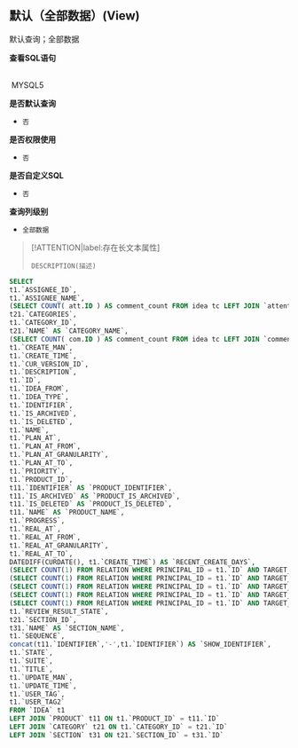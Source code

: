 ## 默认（全部数据）(View) <!-- {docsify-ignore-all} -->

默认查询；全部数据

<p class="panel-title"><b>查看SQL语句</b></p>
<br>

<el-row>
&nbsp;<el-tag @click="MYSQL5 = true">MYSQL5</el-tag>
</el-row>

<br>
<p class="panel-title"><b>是否默认查询</b></p>

* `否`

<p class="panel-title"><b>是否权限使用</b></p>

* `否`

<p class="panel-title"><b>是否自定义SQL</b></p>

* `否`

<p class="panel-title"><b>查询列级别</b></p>

* `全部数据`

> [!ATTENTION|label:存在长文本属性]
>
> `DESCRIPTION(描述)`






<el-dialog v-model="MYSQL5" title="MYSQL5">

```sql
SELECT
t1.`ASSIGNEE_ID`,
t1.`ASSIGNEE_NAME`,
(SELECT COUNT( att.ID ) AS comment_count FROM idea tc LEFT JOIN `attention` att ON tc.ID = att.OWNER_ID WHERE tc.ID = t1.`ID`) AS `ATTENTION_COUNT`,
t21.`CATEGORIES`,
t1.`CATEGORY_ID`,
t21.`NAME` AS `CATEGORY_NAME`,
(SELECT COUNT( com.ID ) AS comment_count FROM idea tc LEFT JOIN `comment` com ON tc.ID = com.PRINCIPAL_ID WHERE tc.ID = t1.`ID`) AS `COMMENT_COUNT`,
t1.`CREATE_MAN`,
t1.`CREATE_TIME`,
t1.`CUR_VERSION_ID`,
t1.`DESCRIPTION`,
t1.`ID`,
t1.`IDEA_FROM`,
t1.`IDEA_TYPE`,
t1.`IDENTIFIER`,
t1.`IS_ARCHIVED`,
t1.`IS_DELETED`,
t1.`NAME`,
t1.`PLAN_AT`,
t1.`PLAN_AT_FROM`,
t1.`PLAN_AT_GRANULARITY`,
t1.`PLAN_AT_TO`,
t1.`PRIORITY`,
t1.`PRODUCT_ID`,
t11.`IDENTIFIER` AS `PRODUCT_IDENTIFIER`,
t11.`IS_ARCHIVED` AS `PRODUCT_IS_ARCHIVED`,
t11.`IS_DELETED` AS `PRODUCT_IS_DELETED`,
t11.`NAME` AS `PRODUCT_NAME`,
t1.`PROGRESS`,
t1.`REAL_AT`,
t1.`REAL_AT_FROM`,
t1.`REAL_AT_GRANULARITY`,
t1.`REAL_AT_TO`,
DATEDIFF(CURDATE(), t1.`CREATE_TIME`) AS `RECENT_CREATE_DAYS`,
(SELECT COUNT(1) FROM RELATION WHERE PRINCIPAL_ID = t1.`ID` AND TARGET_TYPE ='CUSTOMER') AS `RELATION_TOTAL_CUSTOMER`,
(SELECT COUNT(1) FROM RELATION WHERE PRINCIPAL_ID = t1.`ID` AND TARGET_TYPE ='IDEA') AS `RELATION_TOTAL_IDEA`,
(SELECT COUNT(1) FROM RELATION WHERE PRINCIPAL_ID = t1.`ID` AND TARGET_TYPE ='TEST_CASE') AS `RELATION_TOTAL_TEST_CASE`,
(SELECT COUNT(1) FROM RELATION WHERE PRINCIPAL_ID = t1.`ID` AND TARGET_TYPE ='TICKET') AS `RELATION_TOTAL_TICKET`,
(SELECT COUNT(1) FROM RELATION WHERE PRINCIPAL_ID = t1.`ID` AND TARGET_TYPE ='WORK_ITEM') AS `RELATION_TOTAL_WORK_ITEM`,
t1.`REVIEW_RESULT_STATE`,
t21.`SECTION_ID`,
t31.`NAME` AS `SECTION_NAME`,
t1.`SEQUENCE`,
concat(t11.`IDENTIFIER`,'-',t1.`IDENTIFIER`) AS `SHOW_IDENTIFIER`,
t1.`STATE`,
t1.`SUITE`,
t1.`TITLE`,
t1.`UPDATE_MAN`,
t1.`UPDATE_TIME`,
t1.`USER_TAG`,
t1.`USER_TAG2`
FROM `IDEA` t1 
LEFT JOIN `PRODUCT` t11 ON t1.`PRODUCT_ID` = t11.`ID` 
LEFT JOIN `CATEGORY` t21 ON t1.`CATEGORY_ID` = t21.`ID` 
LEFT JOIN `SECTION` t31 ON t21.`SECTION_ID` = t31.`ID` 


```

</el-dialog>

<script>
 const { createApp } = Vue
  createApp({
    data() {
      return {
                MYSQL5 : false
        
      }
    },
    methods: {
    }
  }).use(ElementPlus).mount('#app')
</script>